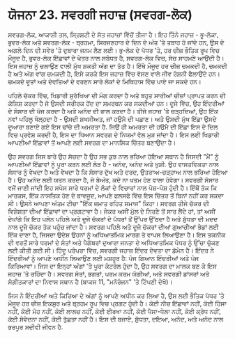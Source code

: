 # ਯੋਜਨਾ 23. ਸਵਰਗੀ ਜਹਾਜ਼ (ਸਵਰਗ-ਲੋਕ)

ਸਵਰਗ-ਲੋਕ, ਆਕਾਸ਼ੀ ਤਲ, ਸ੍ਰਿਸ਼ਟੀ ਦੇ ਸੱਤ ਜਹਾਜ਼ਾਂ ਵਿੱਚੋਂ ਤੀਜਾ ਹੈ। ਇਹ ਤਿੰਨੇ ਜਹਾਜ਼ - ਭੂ-ਲੋਕਾ, ਭੁਵਰ-ਲੋਕ ਅਤੇ ਸਵਰਗ-ਲੋਕ - ਬ੍ਰਹਮਾ, ਸਿਰਜਣਹਾਰ ਦੇ ਦਿਨ ਦੇ ਅੰਤ 'ਤੇ ਤਬਾਹ ਹੋ ਜਾਂਦੇ ਹਨ, ਉਸ ਦੇ ਅਗਲੇ ਦਿਨ ਦੀ ਸਵੇਰ 'ਤੇ ਦੁਬਾਰਾ ਜਨਮ ਲੈਣ ਲਈ। ਭੁ-ਲੋਕ ਦੇ ਪੱਧਰ 'ਤੇ, ਹਰ ਚੀਜ਼ ਭੌਤਿਕ ਰੂਪ ਵਿਚ ਮੌਜੂਦ ਹੈ, ਭੁਵਰ-ਲੋਕ ਇੱਛਾਵਾਂ ਦੇ ਖੇਤਰ ਨਾਲ ਸਬੰਧਤ ਹੈ, ਸਵਰਗ-ਲੋਕ ਵਿਚ, ਸੋਚ ਸਾਹਮਣੇ ਆਉਂਦੀ ਹੈ। ਇਸ ਜਹਾਜ਼ ਨੂੰ ਚਲਾਉਣ ਵਾਲੀ ਮੁੱਖ ਸ਼ਕਤੀ ਅੱਗ ਦਾ ਤੱਤ ਹੈ। ਇੱਥੇ ਮੌਜੂਦ ਹਰ ਚੀਜ਼ ਚਮਕਦੀ ਹੈ, ਚਮਕਦੀ ਹੈ ਅਤੇ ਅੱਗ ਵਾਂਗ ਚਮਕਦੀ ਹੈ, ਇਸੇ ਕਰਕੇ ਇਸ ਜਹਾਜ਼ ਵਿੱਚ ਵੱਸਣ ਵਾਲੇ ਜੀਵ ਰੋਸ਼ਨੀ ਫੈਲਾਉਂਦੇ ਹਨ। ਚਮਕਦੇ ਦੂਤਾਂ ਅਤੇ ਦੇਵਤਿਆਂ ਦੇ ਵਰਣਨ ਸਾਰੇ ਲੋਕਾਂ ਦੇ ਮਿਥਿਹਾਸ ਵਿੱਚ ਪਾਏ ਜਾ ਸਕਦੇ ਹਨ।

ਪਹਿਲੇ ਚੱਕਰ ਵਿੱਚ, ਖਿਡਾਰੀ ਸੁਰੱਖਿਆ ਦੀ ਮੰਗ ਕਰਦਾ ਹੈ ਅਤੇ ਬਹੁਤ ਸਾਰੀਆਂ ਚੀਜ਼ਾਂ ਪ੍ਰਾਪਤ ਕਰਨ ਦੀ ਕੋਸ਼ਿਸ਼ ਕਰਦਾ ਹੈ ਜੋ ਉਸਦੀ ਸਰੀਰਕ ਹੋਂਦ ਦਾ ਸਮਰਥਨ ਕਰ ਸਕਦੀਆਂ ਹਨ। ਦੂਜੇ ਵਿੱਚ, ਉਹ ਇੰਦਰੀਆਂ ਦੇ ਸੰਸਾਰ ਦੀ ਖੋਜ ਕਰਦਾ ਹੈ ਅਤੇ ਅਨੰਦ ਦੀ ਭਾਲ ਕਰਦਾ ਹੈ। ਤੀਜੇ ਜਹਾਜ਼ 'ਤੇ ਚੜ੍ਹਦਿਆਂ, ਉਹ ਇੱਕ ਨਵਾਂ ਪਹਿਲੂ ਖੋਲ੍ਹਦਾ ਹੈ - ਉਸਦੀ ਸ਼ਖਸੀਅਤ, ਜਾਂ ਹਉਮੈ ਦੀ ਪਛਾਣ। ਅਤੇ ਉਸਦੀ ਮੁੱਖ ਇੱਛਾ ਉਸਦੇ ਦੁਆਰਾ ਬਣਾਏ ਗਏ ਇਸ ਢਾਂਚੇ ਦੀ ਅਮਰਤਾ ਹੈ. ਜਿਉਂ ਹੀ ਅਮਰਤਾ ਦੀ ਹਉਮੈ ਦੀ ਇੱਛਾ ਇਸ ਦੇ ਦਿਲ ਵਿਚ ਪ੍ਰਵੇਸ਼ ਕਰਦੀ ਹੈ, ਇਸ ਦਾ ਧਿਆਨ ਸਵਰਗ ਦੇ ਨਿਯਮਾਂ ਵੱਲ ਮੁੜ ਜਾਂਦਾ ਹੈ। ਇਸ ਲਈ ਖਿਡਾਰੀ ਆਪਣੀਆਂ ਇੱਛਾਵਾਂ ਤੋਂ ਆਪਣੇ ਲਈ ਸਵਰਗ ਦਾ ਮਾਨਸਿਕ ਚਿੱਤਰ ਬਣਾਉਂਦਾ ਹੈ।

ਉਹ ਸਵਰਗ ਜਿਸ ਬਾਰੇ ਉਹ ਸੋਚਦਾ ਹੈ ਉਹ ਸਭ ਕੁਝ ਨਾਲ ਭਰਿਆ ਹੋਇਆ ਸਥਾਨ ਹੈ ਜਿਸਦੀ "ਮੈਂ" ਨੂੰ ਆਪਣੀਆਂ ਇੱਛਾਵਾਂ ਨੂੰ ਪੂਰਾ ਕਰਨ ਲਈ ਲੋੜ ਹੈ - ਅਨੰਦ, ਅਨੰਦ ਅਤੇ ਖੁਸ਼ੀ. ਉਹ ਵਾਸਤਵਿਕਤਾ ਨਾਲ ਸੰਸਾਰ ਨੂੰ ਵੇਖਦਾ ਹੈ ਅਤੇ ਵੇਖਦਾ ਹੈ ਕਿ ਸੰਸਾਰ ਦੁੱਖ ਅਤੇ ਦਰਦ, ਉਤਰਾਅ-ਚੜ੍ਹਾਅ ਨਾਲ ਭਰਿਆ ਹੋਇਆ ਹੈ। ਉਹ ਅਨੰਦ ਲਈ ਯਤਨ ਕਰਦਾ ਹੈ, ਜੋ ਬੇਅੰਤ, ਕਦੇ ਨਾ ਖਤਮ ਹੋਣ ਵਾਲਾ ਹੋਵੇਗਾ। ਸਵਰਗੀ ਸੰਸਾਰ ਵਜੋਂ ਜਾਣੀ ਜਾਂਦੀ ਇਹ ਸਪੇਸ ਸਾਰੇ ਧਰਮਾਂ ਦੇ ਲੋਕਾਂ ਦੇ ਵਿਚਾਰਾਂ ਨਾਲ ਪੋਸ਼-ਪੋਸ਼ ਹੁੰਦੀ ਹੈ। ਇੱਥੋਂ ਤੱਕ ਕਿ ਮਾਰਕਸ, ਇੱਕ ਨਾਸਤਿਕ ਹੋਣ ਦੇ ਬਾਵਜੂਦ, ਆਪਣੇ ਫਲਸਫੇ ਵਿੱਚ ਇਸ ਚਿੱਤਰ ਤੋਂ ਬਿਨਾਂ ਨਹੀਂ ਕਰ ਸਕਦਾ ਸੀ। ਉਸਨੇ ਆਪਣਾ ਅੰਤਮ ਟੀਚਾ "ਇੱਕ ਜਮਾਤ ਰਹਿਤ ਸਮਾਜ" ਕਿਹਾ। ਸਵਰਗ ਤੀਜੇ ਚੱਕਰ ਦੀ ਵਿਸ਼ੇਸ਼ਤਾ ਦੀਆਂ ਇੱਛਾਵਾਂ ਦਾ ਪ੍ਰਗਟਾਵਾ ਹੈ। ਜੇਕਰ ਅਸੀਂ ਮੁੱਲ ਦੇ ਨਿਰਣੇ ਤੋਂ ਸਾਰ ਲੈਂਦੇ ਹਾਂ, ਤਾਂ ਅਸੀਂ ਦੇਖਾਂਗੇ ਕਿ ਇਹ ਪਲੇਨ ਪਹਿਲੇ ਅਤੇ ਦੂਜੇ ਚੱਕਰਾਂ ਦੇ ਪੱਧਰਾਂ ਤੋਂ ਉੱਪਰ ਉੱਠਦਾ ਹੈ ਅਤੇ ਸ਼ੁੱਧਤਾ ਦੀ ਮਦਦ ਨਾਲ ਦੂਜੇ ਚੱਕਰ ਤੱਕ ਪਹੁੰਚ ਜਾਂਦਾ ਹੈ। ਸਵਰਗ ਪਹਿਲੇ ਅਤੇ ਦੂਜੇ ਚੱਕਰਾਂ ਦੀਆਂ ਗੁਆਚੀਆਂ ਭੇਡਾਂ ਲਈ ਇੱਕ ਦਾਣਾ ਹੈ, ਜਿਸਦਾ ਉਦੇਸ਼ ਉਹਨਾਂ ਨੂੰ ਅਧਿਆਤਮਿਕ ਮਾਰਗ ਤੇ ਵਾਪਸ ਲਿਆਉਣਾ ਹੈ। ਇਸ ਤਕਨੀਕ ਦੀ ਵਰਤੋਂ ਸਾਰੇ ਧਰਮਾਂ ਦੇ ਸੰਤਾਂ ਅਤੇ ਪੈਗੰਬਰਾਂ ਦੁਆਰਾ ਜਨਤਾ ਦੇ ਅਧਿਆਤਮਿਕ ਪੱਧਰ ਨੂੰ ਉੱਚਾ ਚੁੱਕਣ ਲਈ ਕੀਤੀ ਗਈ ਸੀ। ਹਿੰਦੂ ਪਰੰਪਰਾ ਵਿੱਚ, ਸਵਰਗੀ ਜਹਾਜ਼ ਇੰਦਰ ਦੇਵਤਾ ਦਾ ਡੋਮੇਨ ਹੈ। ਇੰਦਰ ਨੇ ਇੰਦਰੀਆਂ ਨੂੰ ਆਪਣੇ ਅਧੀਨ ਲਿਆਉਣ ਲਈ ਮਸ਼ਹੂਰ ਹੈ: ਪੰਜ ਗਿਆਨ ਇੰਦਰੀਆਂ ਅਤੇ ਪੰਜ ਕਿਰਿਆਵਾਂ। ਜਿਸ ਦਾ ਇਨ੍ਹਾਂ ਅੰਗਾਂ 'ਤੇ ਪੂਰਾ ਕੰਟਰੋਲ ਹੁੰਦਾ ਹੈ, ਉਹ ਸਵਰਗ ਦਾ ਮਾਲਕ ਬਣ ਕੇ ਇਸ ਜਹਾਜ਼ 'ਤੇ ਰਹਿੰਦਾ ਹੈ। ਸਵਰਗ ਸੰਤਾਂ, ਭਗਤਾਂ, ਪਰਮ ਕਰਮ ਯੋਗੀਆਂ, ਅਤੇ ਸਵਰਗੀ ਡਾਂਸਰਾਂ ਅਤੇ ਸੰਗੀਤਕਾਰਾਂ ਦਾ ਨਿਵਾਸ ਸਥਾਨ ਹੈ (ਬਾਕਸ 11, "ਮਨੋਰੰਜਨ" 'ਤੇ ਟਿੱਪਣੀ ਦੇਖੋ)।

ਜਿਸ ਨੇ ਇੰਦਰੀਆਂ ਅਤੇ ਕਿਰਿਆ ਦੇ ਅੰਗਾਂ ਨੂੰ ਆਪਣੇ ਅਧੀਨ ਕਰ ਲਿਆ ਹੈ, ਉਸ ਲਈ ਭੌਤਿਕ ਪੱਧਰ 'ਤੇ ਮੌਜੂਦ ਹਰ ਚੀਜ਼ ਇਕਸੁਰ ਅਤੇ ਬ੍ਰਹਮ ਰੂਪ ਵਿਚ ਪ੍ਰਗਟ ਹੁੰਦੀ ਹੈ। ਕੋਈ ਨੀਚ ਇੱਛਾਵਾਂ ਨਹੀਂ, ਕੋਈ ਹਿੰਸਾ ਨਹੀਂ, ਕੋਈ ਮੋਹ ਨਹੀਂ, ਕੋਈ ਲਾਲਚ ਨਹੀਂ, ਕੋਈ ਈਰਖਾ ਨਹੀਂ, ਕੋਈ ਪੈਸਾ-ਧੇਲਾ ਨਹੀਂ, ਕੋਈ ਕ੍ਰੋਧ ਨਹੀਂ, ਕੋਈ ਸੰਵੇਦਨਾ ਨਹੀਂ, ਕੋਈ ਤੁੱਛਤਾ ਨਹੀਂ ਹੈ। ਇਸ ਦੀ ਬਜਾਏ, ਸ਼ੁੱਧਤਾ, ਦਇਆ, ਅਨੰਦ, ਅਤੇ ਅਨੰਦ ਨਾਲ ਭਰਪੂਰ ਸਦੀਵੀ ਜੀਵਨ ਹੈ.
